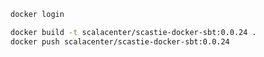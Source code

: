 ```bash
docker login
```

```bash
docker build -t scalacenter/scastie-docker-sbt:0.0.24 .
docker push scalacenter/scastie-docker-sbt:0.0.24
```

